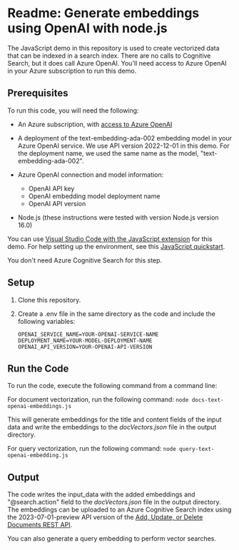 # Readme: Generate embeddings using OpenAI with node.js

The JavaScript demo in this repository is used to create vectorized data that can be indexed in a search index. There are no calls to Cognitive Search, but it does call Azure OpenAI. You'll need access to Azure OpenAI in your Azure subscription to run this demo.

## Prerequisites

To run this code, you will need the following:

+ An Azure subscription, with [access to Azure OpenAI](https://aka.ms/oai/access)

+ A deployment of the text-embedding-ada-002 embedding model in your Azure OpenAI service. We use API version 2022-12-01 in this demo. For the deployment name, we used the same name as the model, "text-embedding-ada-002".

+ Azure OpenAI connection and model information:

  + OpenAI API key
  + OpenAI embedding model deployment name
  + OpenAI API version

+ Node.js (these instructions were tested with version Node.js version 16.0)

You can use [Visual Studio Code with the JavaScript extension](https://code.visualstudio.com/docs/nodejs/extensions) for this demo. For help setting up the environment, see this [JavaScript quickstart](https://learn.microsoft.com/azure/search/search-get-started-javascript).

You don't need Azure Cognitive Search for this step.

## Setup

1. Clone this repository.

2. Create a .env file in the same directory as the code and include the following variables:

   ```
   OPENAI_SERVICE_NAME=YOUR-OPENAI-SERVICE-NAME
   DEPLOYMENT_NAME=YOUR-MODEL-DEPLOYMENT-NAME
   OPENAI_API_VERSION=YOUR-OPENAI-API-VERSION
   ```

## Run the Code

To run the code, execute the following command from a command line:

For document vectorization, run the following command:
```node docs-text-openai-embeddings.js```

This will generate embeddings for the title and content fields of the input data and write the embeddings to the *docVectors.json* file in the output directory.

For query vectorization, run the following command:
```node query-text-openai-embedding.js```

## Output

The code writes the input_data with the added embeddings and "@search.action" field to the *docVectors.json* file in the output directory. The embeddings can be uploaded to an Azure Cognitive Search index using the 2023-07-01-preview API version of the [Add, Update, or Delete Documents REST API](../docs/rest-api-reference/upload-documents.md).

You can also generate a query embedding to perform vector searches.
